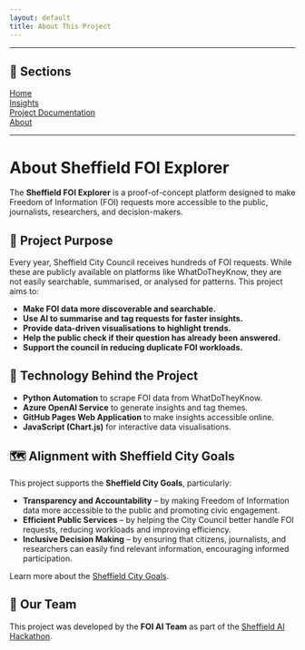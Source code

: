 ```yaml
---
layout: default
title: About This Project
---
```

---

## 📄 Sections

[Home](/)  
[Insights](/insights.md)  
[Project Documentation](/project.md)  
[About](/about.md)

---
# About Sheffield FOI Explorer

The **Sheffield FOI Explorer** is a proof-of-concept platform designed to make Freedom of Information (FOI) requests more accessible to the public, journalists, researchers, and decision-makers.

## 🎯 Project Purpose

Every year, Sheffield City Council receives hundreds of FOI requests. While these are publicly available on platforms like WhatDoTheyKnow, they are not easily searchable, summarised, or analysed for patterns. This project aims to:

- **Make FOI data more discoverable and searchable.**
- **Use AI to summarise and tag requests for faster insights.**
- **Provide data-driven visualisations to highlight trends.**
- **Help the public check if their question has already been answered.**
- **Support the council in reducing duplicate FOI workloads.**

## 🧠 Technology Behind the Project

- **Python Automation** to scrape FOI data from WhatDoTheyKnow.
- **Azure OpenAI Service** to generate insights and tag themes.
- **GitHub Pages Web Application** to make insights accessible online.
- **JavaScript (Chart.js)** for interactive data visualisations.

## 🗺️ Alignment with Sheffield City Goals

This project supports the **Sheffield City Goals**, particularly:
- **Transparency and Accountability** – by making Freedom of Information data more accessible to the public and promoting civic engagement.
- **Efficient Public Services** – by helping the City Council better handle FOI requests, reducing workloads and improving efficiency.
- **Inclusive Decision Making** – by ensuring that citizens, journalists, and researchers can easily find relevant information, encouraging informed participation.

Learn more about the [Sheffield City Goals](https://sheffieldcitygoals.uk/).

## 👥 Our Team

This project was developed by the **FOI AI Team** as part of the [Sheffield AI Hackathon](https://sheffield.ai/hackathon/).

